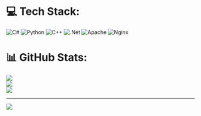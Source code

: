 
# 💻 Tech Stack:
![C#](https://img.shields.io/badge/c%23-%23239120.svg?style=for-the-badge&logo=csharp&logoColor=white) ![Python](https://img.shields.io/badge/python-3670A0?style=for-the-badge&logo=python&logoColor=ffdd54) ![C++](https://img.shields.io/badge/c++-%2300599C.svg?style=for-the-badge&logo=c%2B%2B&logoColor=white) ![.Net](https://img.shields.io/badge/.NET-5C2D91?style=for-the-badge&logo=.net&logoColor=white) ![Apache](https://img.shields.io/badge/apache-%23D42029.svg?style=for-the-badge&logo=apache&logoColor=white) ![Nginx](https://img.shields.io/badge/nginx-%23009639.svg?style=for-the-badge&logo=nginx&logoColor=white)
# 📊 GitHub Stats:
![](https://github-readme-stats.vercel.app/api?username=ForzenWillow&theme=dark&hide_border=false&include_all_commits=false&count_private=false)<br/>
![](https://github-readme-streak-stats.herokuapp.com/?user=ForzenWillow&theme=dark&hide_border=false)<br/>
![](https://github-readme-stats.vercel.app/api/top-langs/?username=ForzenWillow&theme=dark&hide_border=false&include_all_commits=false&count_private=false&layout=compact)

---
[![](https://visitcount.itsvg.in/api?id=ForzenWillow&icon=2&color=10)](https://visitcount.itsvg.in)

<!-- Proudly created with GPRM ( https://gprm.itsvg.in ) -->

